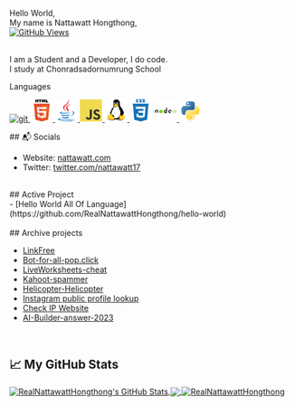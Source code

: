 Hello World,<br>
My name is Nattawatt Hongthong,<br>
[![GitHub Views](https://komarev.com/ghpvc/?username=realnattawatthongthong&color=FAC151)][5]<br><br>

I am a Student and a Developer, I do code.   
I study at Chonradsadornumrung School<br>


Languages   
<p align="left"> 
<a href="https://git-scm.com/" target="_blank" rel="noreferrer"> <img src="https://www.vectorlogo.zone/logos/git-scm/git-scm-icon.svg" alt="git" width="40" height="40"/> </a> 
<a href="https://www.w3.org/html/" target="_blank" rel="noreferrer"> <img src="https://raw.githubusercontent.com/devicons/devicon/master/icons/html5/html5-original-wordmark.svg" alt="html5" width="40" height="40"/> </a> 
<a href="https://www.java.com" target="_blank" rel="noreferrer"> <img src="https://raw.githubusercontent.com/devicons/devicon/master/icons/java/java-original.svg" alt="java" width="40" height="40"/> </a> <a href="https://developer.mozilla.org/en-US/docs/Web/JavaScript" target="_blank" rel="noreferrer"> 
<img src="https://raw.githubusercontent.com/devicons/devicon/master/icons/javascript/javascript-original.svg" alt="javascript" width="40" height="40"/> </a> <a href="https://www.linux.org/" target="_blank" rel="noreferrer"> 
<img src="https://raw.githubusercontent.com/devicons/devicon/master/icons/linux/linux-original.svg" alt="linux" width="40" height="40"/> </a>
 <img src="https://raw.githubusercontent.com/devicons/devicon/master/icons/css3/css3-plain-wordmark.svg" alt="css3" width="40" height="40"/> </a> <a href="https://nodejs.org" target="_blank" rel="noreferrer"> <img src="https://raw.githubusercontent.com/devicons/devicon/master/icons/nodejs/nodejs-original-wordmark.svg" alt="nodejs" width="40" height="40"/> </a> 
  <a href="https://www.python.org" target="_blank" rel="noreferrer"> <img src="https://raw.githubusercontent.com/devicons/devicon/master/icons/python/python-original.svg" alt="python" width="40" height="40"/> </a> </p>
## 📬 Socials

- Website: [nattawatt.com][1]
- Twitter: [twitter.com/nattawatt17][2]
<br>
## Active Project<br>
- [Hello World All Of Language](https://github.com/RealNattawattHongthong/hello-world)<br>
<br>
## Archive projects<br>

- [LinkFree](https://github.com/RealNattawattHongthong/LinkFree)<br>
- [Bot-for-all-pop.click](https://github.com/RealNattawattHongthong/Bot-for-all-pop.click)<br>
- [LiveWorksheets-cheat](https://github.com/RealNattawattHongthong/liveworksheet-cheat)<br>
- [Kahoot-spammer](https://github.com/RealNattawattHongthong/kahoot-spammer)<br>
- [Helicopter-Helicopter](https://github.com/RealNattawattHongthong/Helicopter-Helicopter)<br>
- [Instagram public profile lookup](https://github.com/RealNattawattHongthong/Instagram-Lookup)<br>
- [Check IP Website](https://github.com/RealNattawattHongthong/checkipwebsite)<br>
- [AI-Builder-answer-2023](https://github.com/RealNattawattHongthong/Ai-Builder-answer-2023)<br>
<br>

## &#x1f4c8; My GitHub Stats

<a href="https://github.com/RealNattawattHongthong">
  <img align="center" src="https://github-readme-stats.vercel.app/api?username=RealNattawattHongthong&theme=github_dark" alt="RealNattawattHongthong's GitHub Stats" height="230"/>
</a>

<a href="https://github.com/RealNattawattHongthong">
  <img align="center" src="https://github-readme-stats.vercel.app/api/top-langs/?username=RealNattawattHongthong&theme=github_dark" height="230"/>
</a>

<a href="https://github.com/RealNattawattHongthong">
  <img align="center" src="https://github-readme-streak-stats.herokuapp.com/?user=realnattawatthongthong&" alt="RealNattawattHongthong" /></p>
</a>

[1]: https://nattawatt.com/
[2]: https://twitter.com/intent/follow?screen_name=nattawatt17
[3]: https://github.com/RealNattawattHongthong/
[5]: https://github.com/RealNattawattHongthong/
